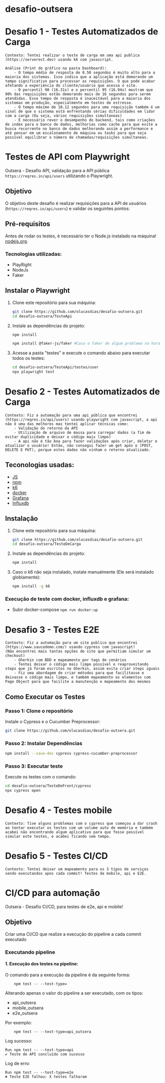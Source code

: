 # desafio-outsera

# Desafio 1 - Testes Automatizados de Carga
    Contexto: Tentei realizar o teste de carga em uma api publica (https://serverest.dev) usando k6 com javascript.

    Análise (Print do gráfico na pasta Dashboard): 
        - O tempo médio de resposta de 8.50 segundos é muito alto para a maioria dos sistemas. Isso indica que a aplicação está demorando um tempo significativo para processar as requisições. O que pode acabar afetando a experiência do cliente/usuário que acessa o site.
        - O percentil 90 (16.31s) e o percentil 95 (16.94s) mostram que 90% das requisições estão demorando mais de 16 segundos para serem atendidas. Esse tempo de resposta é inaceitável para a maioria dos sistemas em produção, especialmente em testes de estresse.
        - O tempo máximo de 18.12 segundos para uma requisição também é um sinal de que o sistema está enfrentando sérias dificuldades em lidar com a carga (Ou seja, vários requisições simultaneas)
        - É necessário rever o desempenho do backend, tais como criações de index para o banco de dados, melhorias como cache para que evite a busca recorrente no banco de dados melhorando assim a performance e até pensar em um escalonamento de máquina ou tasks para que seja possível equilibrar o número de chamadas/requisições simultaneas. 

# Testes de API com Playwright

Outsera - Desafio API, validação para a API pública `https://reqres.in/api/users` utilizando o Playwright.

## Objetivo

O objetivo deste desafio é realizar requisições para a API de usuários (`https://reqres.in/api/users`) e validar os seguintes pontos:

## Pré-requisitos

Antes de rodar os testes, é necessário ter o Node.js instalado na máquina! [nodejs.org](https://nodejs.org/).

### Tecnologias utilizadas:

- PlayRight
- NodeJs
- Faker

## Instalar o Playwright

1. Clone este repositório para sua máquina:

    ```bash
    git clone https://github.com/olucasdias/desafio-outsera.git
    cd desafio-outsera/TesteApi
    ```

2. Instale as dependências do projeto:

    ```bash
    npm install

    npm install @faker-js/faker #Caso o faker de algum problema na hora de instalar as dependencias
    ```

3. Acesse a pasta "testes" e execute o comando abaixo para executar todos os testes:
    ```bash
    cd desafio-outsera/TesteApi/testes/user
    npx playwright test
    ```

# Desafio 2 - Testes Automatizados de Carga
    Contexto: Fiz a automação para uma api pública que encontrei (https://reqres.in/api/users) usando playwright com javascript, a api não é uma das melhores mas tentei aplicar técnicas como:
        - Validação do retorno da API
        - Utilização de arquivo de massa para carregar dados (a fim de evitar duplicidade e deixar o código mais limpo)
        - A api não é tão boa para fazer validações após criar, deletar e atualizar o usuário! Então, não consegui fazer um get após o (POST, DELETE E PUT), porque estes dados não vinham o retorno atualizado.


## Teconologias usadas:  
- [JS](https://developer.mozilla.org/pt-BR/docs/Web/JavaScript) 
- [npm](https://www.npmjs.com/)
- [k6](https://k6.io/)
- [docker](https://www.docker.com/get-started)
- [Grafana](https://grafana.com/)
- [Influxdb](https://github.com/influxdata/influxdb)

## Instalação

1. Clone este repositório para sua máquina:

    ```bash
    git clone https://github.com/olucasdias/desafio-outsera.git
    cd desafio-outsera/TesteDeCarga
    ```
2. Instale as dependências do projeto:

    ```bash
    npm install
    ```
3. Caso o k6 não seja instalado, instale manualmente (Ele será instalado globlamente):
    ```bash
    npm install -g k6
    ``` 

### Execução de teste com docker, influxdb e grafana:

- Subir docker-compose
  ```npm run docker:up```

# Desafio 3 - Testes E2E
    Contexto: Fiz a automação para um site publico que encontrei (https://www.saucedemo.com/) usando cypress com javascript! 
    (Não encontrei mais tantas opções de site que permitiam simular um checkout)
        - Gherkin com BDD e mapeamento por tags de cenários
        - Tentei deixar o código mais limpo possível e reaproveitando steps que já foram escritos no Gherkin, assim evita criar steps iguais
        - Fiz uma abordagem de criar métodos para que facilitasse e deixasse o código mais limpo, e também mapeamento os elementos com Page Object para que facilite a manutenção e mapeamento dos mesmos

## Como Executar os Testes

### Passo 1: Clone o repositório

Instale o Cypress e o Cucumber Preprocessor:

 ```bash
git clone https://github.com/olucasdias/desafio-outsera.git
 ```

### Passo 2: Instalar Dependências

```bash
npm install --save-dev cypress cypress-cucumber-preprocessor
```

### Passo 3: Executar teste 

Execute os testes com o comando:

```bash
cd desafio-outsera/TesteDeFront/cypress
npx cypress open
```

# Desafio 4 - Testes mobile
    Contexto: Tive alguns problemas com o cypress que começou a dar crash ao tentar executar os testes com um volume auto de memória e também acabei não encontrando algum aplicativo para que fosse possível simular este testes, e acabei ficando sem tempo.

# Desafio 5 - Testes CI/CD
    Contexto: Tentei deixar um mapeamento para os 3 tipos de serviços sendo executandos apos cada commit! Testes de mobile, api e E2E.

# CI/CD para automação

Outsera - Desafio CI/CD, para testes de e2e, api e mobile! 

## Objetivo

Criar uma CI/CD que realize a execução do pipeline a cada commit executado

### Executando pipeline

#### 1. Execução dos testes na pipeline:

O comando para a execução da pipeline é da seguinte forma:

```
    npm test -- --test-type=
``` 

Alterando apenas o valor do pipeline a ser executado, com os tipos:
- api_outsera
- mobile_outsera
- e2e_outsera

Por exemplo:

```
    npm test -- --test-type=api_outsera
```

Log sucesso:

    Run npm test -- --test-type=api
    ✔ Teste de API concluído com sucesso

Log de erro:

    Run npm test -- --test-type=e2e
    ✖ Teste E2E falhou: X testes falharam
